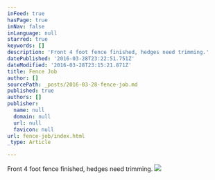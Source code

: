 ```yaml
---
inFeed: true
hasPage: true
inNav: false
inLanguage: null
starred: true
keywords: []
description: 'Front 4 foot fence finished, hedges need trimming.'
datePublished: '2016-03-28T23:22:51.751Z'
dateModified: '2016-03-28T23:15:21.871Z'
title: Fence Job
author: []
sourcePath: _posts/2016-03-28-fence-job.md
published: true
authors: []
publisher:
  name: null
  domain: null
  url: null
  favicon: null
url: fence-job/index.html
_type: Article

---
```

Front 4 foot fence finished, hedges need trimming.
![](https://the-grid-user-content.s3-us-west-2.amazonaws.com/7ff8f7ff-017b-4861-ae22-18e6471d7391.jpg)